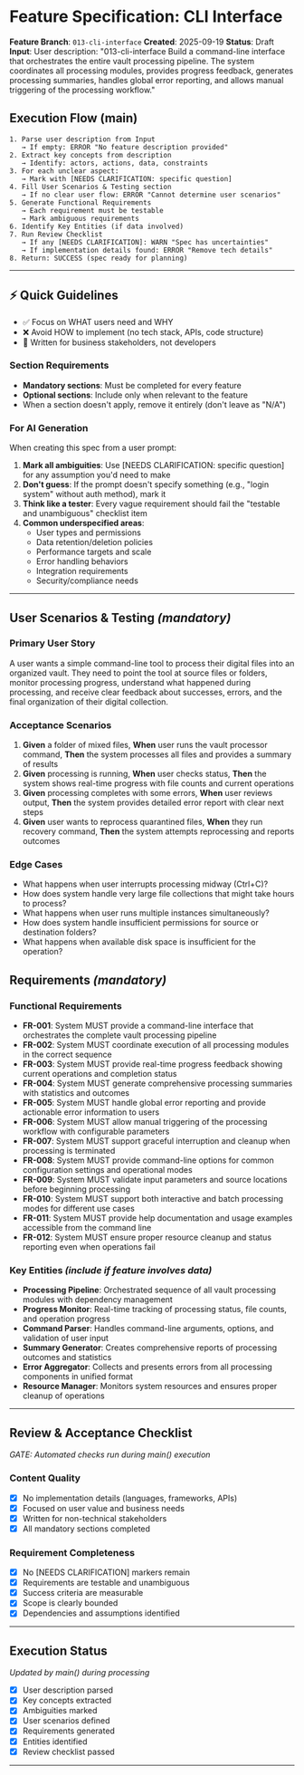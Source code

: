 # Feature Specification: CLI Interface

**Feature Branch**: `013-cli-interface`
**Created**: 2025-09-19
**Status**: Draft
**Input**: User description: "013-cli-interface Build a command-line interface that orchestrates the entire vault processing pipeline. The system coordinates all processing modules, provides progress feedback, generates processing summaries, handles global error reporting, and allows manual triggering of the processing workflow."

## Execution Flow (main)
```
1. Parse user description from Input
   → If empty: ERROR "No feature description provided"
2. Extract key concepts from description
   → Identify: actors, actions, data, constraints
3. For each unclear aspect:
   → Mark with [NEEDS CLARIFICATION: specific question]
4. Fill User Scenarios & Testing section
   → If no clear user flow: ERROR "Cannot determine user scenarios"
5. Generate Functional Requirements
   → Each requirement must be testable
   → Mark ambiguous requirements
6. Identify Key Entities (if data involved)
7. Run Review Checklist
   → If any [NEEDS CLARIFICATION]: WARN "Spec has uncertainties"
   → If implementation details found: ERROR "Remove tech details"
8. Return: SUCCESS (spec ready for planning)
```

---

## ⚡ Quick Guidelines
- ✅ Focus on WHAT users need and WHY
- ❌ Avoid HOW to implement (no tech stack, APIs, code structure)
- 👥 Written for business stakeholders, not developers

### Section Requirements
- **Mandatory sections**: Must be completed for every feature
- **Optional sections**: Include only when relevant to the feature
- When a section doesn't apply, remove it entirely (don't leave as "N/A")

### For AI Generation
When creating this spec from a user prompt:
1. **Mark all ambiguities**: Use [NEEDS CLARIFICATION: specific question] for any assumption you'd need to make
2. **Don't guess**: If the prompt doesn't specify something (e.g., "login system" without auth method), mark it
3. **Think like a tester**: Every vague requirement should fail the "testable and unambiguous" checklist item
4. **Common underspecified areas**:
   - User types and permissions
   - Data retention/deletion policies
   - Performance targets and scale
   - Error handling behaviors
   - Integration requirements
   - Security/compliance needs

---

## User Scenarios & Testing *(mandatory)*

### Primary User Story
A user wants a simple command-line tool to process their digital files into an organized vault. They need to point the tool at source files or folders, monitor processing progress, understand what happened during processing, and receive clear feedback about successes, errors, and the final organization of their digital collection.

### Acceptance Scenarios
1. **Given** a folder of mixed files, **When** user runs the vault processor command, **Then** the system processes all files and provides a summary of results
2. **Given** processing is running, **When** user checks status, **Then** the system shows real-time progress with file counts and current operations
3. **Given** processing completes with some errors, **When** user reviews output, **Then** the system provides detailed error report with clear next steps
4. **Given** user wants to reprocess quarantined files, **When** they run recovery command, **Then** the system attempts reprocessing and reports outcomes

### Edge Cases
- What happens when user interrupts processing midway (Ctrl+C)?
- How does system handle very large file collections that might take hours to process?
- What happens when user runs multiple instances simultaneously?
- How does system handle insufficient permissions for source or destination folders?
- What happens when available disk space is insufficient for the operation?

## Requirements *(mandatory)*

### Functional Requirements
- **FR-001**: System MUST provide a command-line interface that orchestrates the complete vault processing pipeline
- **FR-002**: System MUST coordinate execution of all processing modules in the correct sequence
- **FR-003**: System MUST provide real-time progress feedback showing current operations and completion status
- **FR-004**: System MUST generate comprehensive processing summaries with statistics and outcomes
- **FR-005**: System MUST handle global error reporting and provide actionable error information to users
- **FR-006**: System MUST allow manual triggering of the processing workflow with configurable parameters
- **FR-007**: System MUST support graceful interruption and cleanup when processing is terminated
- **FR-008**: System MUST provide command-line options for common configuration settings and operational modes
- **FR-009**: System MUST validate input parameters and source locations before beginning processing
- **FR-010**: System MUST support both interactive and batch processing modes for different use cases
- **FR-011**: System MUST provide help documentation and usage examples accessible from the command line
- **FR-012**: System MUST ensure proper resource cleanup and status reporting even when operations fail

### Key Entities *(include if feature involves data)*
- **Processing Pipeline**: Orchestrated sequence of all vault processing modules with dependency management
- **Progress Monitor**: Real-time tracking of processing status, file counts, and operation progress
- **Command Parser**: Handles command-line arguments, options, and validation of user input
- **Summary Generator**: Creates comprehensive reports of processing outcomes and statistics
- **Error Aggregator**: Collects and presents errors from all processing components in unified format
- **Resource Manager**: Monitors system resources and ensures proper cleanup of operations

---

## Review & Acceptance Checklist
*GATE: Automated checks run during main() execution*

### Content Quality
- [x] No implementation details (languages, frameworks, APIs)
- [x] Focused on user value and business needs
- [x] Written for non-technical stakeholders
- [x] All mandatory sections completed

### Requirement Completeness
- [x] No [NEEDS CLARIFICATION] markers remain
- [x] Requirements are testable and unambiguous
- [x] Success criteria are measurable
- [x] Scope is clearly bounded
- [x] Dependencies and assumptions identified

---

## Execution Status
*Updated by main() during processing*

- [x] User description parsed
- [x] Key concepts extracted
- [x] Ambiguities marked
- [x] User scenarios defined
- [x] Requirements generated
- [x] Entities identified
- [x] Review checklist passed

---
